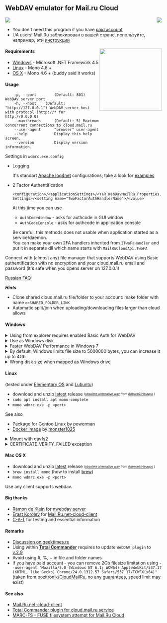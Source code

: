## **WebDAV emulator for Mail.ru Cloud**<br>

<a href="https://github.com/yar229/WebDavMailRuCloud/releases/latest"><img src="https://mybadges.herokuapp.com/github/release/yar229/WebDavMailRuCloud.svg?label=download%20latest%20binaries%20%20%20%20&style=social"></a>
 <a href="https://github.com/yar229/WebDavMailRuCloud/releases"><img src="https://mybadges.herokuapp.com/github/downloads/yar229/WebDavMailRuCloud/total.svg" align="right"></a>

* You don't need this program if you have [paid account](https://help.mail.ru/cloud_web/app/webdav)  
* UA users! Mail.Ru заблокирован в вашей стране, используйте, например, эти [инструкции](https://zaborona.help)





#### Requirements <img src="https://habrastorage.org/files/72e/83b/159/72e83b159c2446b9adcdaa03b9bb5c55.png" width=200 align="right"/>
* [Windows](#windows)  - Microsoft .NET Framework 4.5 
* [Linux](#linux) - Mono 4.6 +
* [OS X](#mac-os-x) - Mono 4.6 + (buddy said it works)

#### Usage
``` 	
	-p, --port        (Default: 801) WebDAV server port
	-h, --host	  (Default: "http://127.0.0.1") WebDAV server host with protocol (http://* for http://0.0.0.0)
	--maxthreads      (Default: 5) Maximum concurrent connections to cloud.mail.ru
	--user-agent      "browser" user-agent
	--help            Display this help screen.
	--version         Display version information.
```
Settings in `wdmrc.exe.config`
* Logging
	
	It's standart [Apache log4net](https://logging.apache.org/log4net/) configurations, take a look for [examples](https://logging.apache.org/log4net/release/config-examples.html)
* 2 Factor Authentification

	`<configuration>/<applicationSettings>/<YaR.WebDavMailRu.Properties.Settings>/<setting name="TwoFactorAuthHandlerName">/<value>`
	
	At this time you can use
	* `AuthCodeWindow` - asks for authcode in GUI window
	* `AuthCodeConsole` - asks for authcode in application console
	
	Be careful, this methods does not usable when application started as a service/daemon. <br>
	You can make your own 2FA handlers inherited from `ITwoFaHandler` and put it in separate dll which name starts with `MailRuCloudApi.TwoFA`
	


Connect with (almost any) file manager that supports WebDAV using Basic authentification with no encryption and your cloud.mail.ru email and password (it's safe when you opens server on 127.0.0.1)

[Russian FAQ](https://gist.github.com/yar229/4b702af114503546be1fe221bb098f27)

***Hints***
* Clone shared cloud.mail.ru file/folder to your account:	make folder with name `>>SHARED_FOLDER_LINK`
* Automatic split/join when uploading/downloading files larger than cloud allows


#### Windows

<details> 
<summary>Using from explorer requires enabled Basic Auth for WebDAV </summary>
* Press Win+R, type `regedit`, click OK
* HKEY_LOCAL_MACHINE\SYSTEM\CurrentControlSet\Services\WebClient\Parameters
* Right click on the BasicAuthLevel and click Modify
* In the Value data box, type 2, and then click OK.
* Reset computer (or run `cmd` with admin rights and then `net stop webclient`, `net start webclient`)
</details>

<details> 
<summary>Use as Windows disk </summary>
```
net use ^disk^: http://^address^:^port^ ^your_mailru_password^ /USER:^your_mailru_email^
```
</details>

<details>
<summary>Faster WebDAV Performance in Windows 7</summary>
Windows 7 client might perform very bad when connecting to any WebDAV server. This is caused, because it tries to auto-detect any proxy server before any request. Refer to KB2445570 for more information.

* In Internet Explorer, open the Tools menu, then click Internet Options.
* Select the Connections tab.
* Click the LAN Settings button.
* Uncheck the “Automatically detect settings” box.
* Click OK until you’re out of dialog.
</details>

<details>
<summary>By default, Windows limits file size to 5000000 bytes, you can increase it up to 4Gb</summary>
* Press Win+R, type `regedit`, click OK
* HKEY_LOCAL_MACHINE\SYSTEM\CurrentControlSet\Services\WebClient\Parameters
* Right click on the FileSizeLimitInBytes and click Modify
* Click on Decimal
* In the Value data box, type 4294967295, and then click OK.
* Reset computer (or run `cmd` with admin rights and then `net stop webclient`, `net start webclient`)
</details>

<details>
<summary>Wrong disk size when mapped as Windows drive</summary>
[Microsoft says - "It's not a bug, it's by design"](https://support.microsoft.com/en-us/kb/2386902)
</details>


#### Linux

(tested under [Elementary OS](https://elementary.io) and [Lubuntu](http://lubuntu.net/))
* download and unzip [latest](https://github.com/yar229/WebDavMailRuCloud/releases/latest) release  <sub><sup>([obsolete alternative way](https://toster.ru/q/375448) from [Алексей Немиро](https://toster.ru/user/AlekseyNemiro) )</sup></sub>
* `sudo apt install apt mono-complete`
* `mono wdmrc.exe -p <port>`

See also 
* [Package for Gentoo Linux](https://github.com/yar229/WebDavMailRuCloud/issues/66) by [powerman](https://github.com/powerman)
* [Docker image](https://hub.docker.com/r/monster1025/mailru-webdav-docker/) by [monster1025](https://hub.docker.com/u/monster1025/)

<details>
<summary>Mount with davfs2</summary>
* `mkdir /mnt/<folder>`
* edit `/etc/davfs2/davfs2.conf` set `use_locks       0`
* `sudo mount --rw -t davfs http://<address>:<port> /mnt/<folder>/ -o uid=<current_linux_user>`
</details>

<details>
<summary>CERTIFICATE_VERIFY_FAILED exception</summary>
[Issue 56](https://github.com/yar229/WebDavMailRuCloud/issues/56)
[default installation of Mono doesn’t trust anyone](http://www.mono-project.com/docs/faq/security/)

In short:
```
# cat /etc/ssl/certs/* >ca-bundle.crt
# cert-sync ca-bundle.crt
# rm ca-bundle.crt
```
</details>

#### Mac OS X

* download and unzip [latest](https://github.com/yar229/WebDavMailRuCloud/releases/latest) release  <sub><sup>([obsolete alternative way](https://toster.ru/q/375448) from [Алексей Немиро](https://toster.ru/user/AlekseyNemiro) )</sup></sub>
* `brew install mono` (how to install [brew](https://brew.sh/))
* `mono wdmrc.exe -p <port>`

Use any client supports webdav.


#### Big thanks
* [Ramon de Klein](https://github.com/ramondeklein) for [nwebdav server](https://github.com/ramondeklein/nwebdav)
* [Erast Korolev](https://github.com/erastmorgan) for [Mail.Ru.net-cloud-client](https://github.com/erastmorgan/Mail.Ru-.net-cloud-client)
* [C-A-T](https://github.com/C-A-T9LIFE) for testing and essential information


#### Remarks
* [Discussion on geektimes.ru](https://geektimes.ru/post/285520/)
* Using within [**Total Commander**](http://www.ghisler.com/) requires to update `WebDAV plugin` to [v.2.9](http://ghisler.fileburst.com/fsplugins/webdav.zip)
* Avoid using #, %, +  in file and folder names
* If you have paid account - you can remove 2Gb filesize limitation using `--user-agent "Mozilla/5.0 (Windows NT 6.1; WOW64) AppleWebKit/537.17 (KHTML, like Gecko) Chrome/24.0.1312.57 Safari/537.17/TCWFX(x64)"` (taken from [pozitronik/CloudMailRu]( https://github.com/pozitronik/CloudMailRu), no any guarantees, speed limit may exist)


#### See also<br>
*  [Mail.Ru.net-cloud-client](https://github.com/erastmorgan/Mail.Ru-.net-cloud-client)<br>
*  [Total Commander plugin for cloud.mail.ru service](https://github.com/pozitronik/CloudMailRu)<br>
*  [MARC-FS - FUSE filesystem attempt for Mail.Ru Cloud](https://gitlab.com/Kanedias/MARC-FS)<br>
